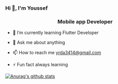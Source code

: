 ### Hi 👋, I'm Youssef

<h3 align="center">Mobile app Developer</h3>

- 🌱 I’m currently learning Flutter Developer
  
- 💬 Ask me about anything
  
- 📫 How to reach me yrda3414@gmail.com
  
- ⚡ Fun fact always learning

[![Anurag's github stats](https://github-readme-stats.vercel.app/api?username=Youssef)](https://github.com/anuraghazra-readme-stats)

